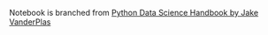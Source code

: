 
Notebook is branched from [Python Data Science Handbook by Jake VanderPlas](https://jakevdp.github.io/PythonDataScienceHandbook/05.09-principal-component-analysis.html)
